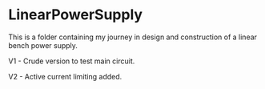 # LinearPowerSupply
This is a folder containing my journey in design and construction of a linear bench power supply.

V1 - Crude version to test main circuit.

V2 - Active current limiting added.
